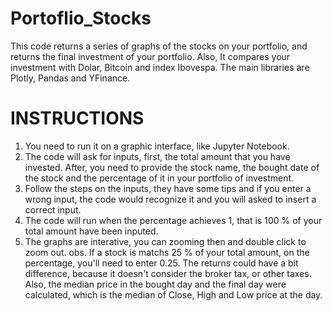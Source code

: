 # Portoflio_Stocks

This code returns a series of graphs of the stocks on your portfolio, and returns the final investment of your portfolio. Also, It compares your investment with Dolar, Bitcoin and index Ibovespa.
The main libraries are Plotly, Pandas and YFinance.

# INSTRUCTIONS
1. You need to run it on a graphic interface, like Jupyter Notebook.
2. The code will ask for inputs, first, the total amount that you have invested. After, you need to provide the stock name, the bought date of the stock and the percentage of it in your portfolio of investment.
3. Follow the steps on the inputs, they have some tips and if you enter a wrong input, the code would recognize it and you will asked to insert a correct input.
4. The code will run when the percentage achieves 1, that is 100 % of your total amount have been inputed.
5. The graphs are interative, you can zooming then and double click to zoom out.
obs. If a stock is matchs 25 % of your total amount, on the percentage, you'll need to enter 0.25.
The returns could have a bit difference, because it doesn't consider the broker tax, or other taxes. Also, the median price in the bought day and the final day were calculated, which is the median of Close, High and Low price at the day.
